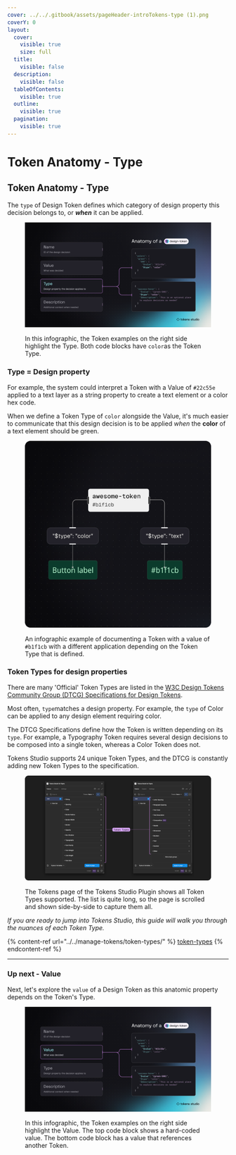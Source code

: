 ```yaml
---
cover: ../../.gitbook/assets/pageHeader-introTokens-type (1).png
coverY: 0
layout:
  cover:
    visible: true
    size: full
  title:
    visible: false
  description:
    visible: false
  tableOfContents:
    visible: true
  outline:
    visible: true
  pagination:
    visible: true
---
```


# Token Anatomy - Type

## Token Anatomy - Type

The `type` of Design Token defines which category of design property this decision belongs to, or _**when**_ it can be applied.

<figure><img src="../../.gitbook/assets/code-tokenAnat-type.png" alt=""><figcaption><p>In this infographic, the Token examples on the right side highlight the Type. Both code blocks have <code>color</code>as the Token Type.</p></figcaption></figure>



### Type = Design property

For example, the system could interpret a Token with a Value of `#22c55e` applied to a text layer as a string property to create a text element or a color hex code.

When we define a Token Type of `color` alongside the Value, it's much easier to communicate that this design decision is to be applied _when_ the **color** of a text element should be green.

<figure><img src="../../.gitbook/assets/token-intro-example-type.png" alt=""><figcaption><p>An infographic example of documenting a Token with a value of <code>#b1f1cb</code> with a different application depending on the Token Type that is defined. </p></figcaption></figure>



### Token Types for design properties

There are many 'Official' Token Types are listed in the [W3C Design Tokens Community Group (DTCG) Specifications for Design Tokens](https://tr.designtokens.org/format/#types).

Most often, `type`matches a design property. For example, the `type` of Color can be applied to any design element requiring color.

The DTCG Specifications define how the Token is written depending on its `type`. For example, a Typography Token requires several design decisions to be composed into a single token, whereas a Color Token does not.

Tokens Studio supports 24 unique Token Types, and the DTCG is constantly adding new Token Types to the specification. &#x20;

<figure><img src="../../.gitbook/assets/tokenType-overview-all (1).png" alt=""><figcaption><p>The Tokens page of the Tokens Studio Plugin shows all Token Types supported. The list is quite long, so the page is scrolled and shown side-by-side to capture them all. </p></figcaption></figure>

_If you are ready to jump into Tokens Studio, this guide will walk you through the nuances of each Token Type._&#x20;

{% content-ref url="../../manage-tokens/token-types/" %}
[token-types](../../manage-tokens/token-types/)
{% endcontent-ref %}

***



### Up next - Value

Next, let's explore the `value` of a Design Token as this anatomic property depends on the Token's Type.

<figure><img src="../../.gitbook/assets/token-anatomy-value.png" alt=""><figcaption><p>In this infographic, the Token examples on the right side highlight the Value. The top code block shows a hard-coded value. The bottom code block has a value that references another Token. </p></figcaption></figure>

